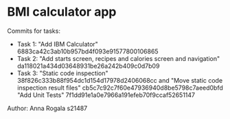 # BMI calculator app

Commits for tasks:
- Task 1:
"Add IBM Calculator" 6883ca42c3ab10b957bd4f093e91577800106865
- Task 2:
"Add starts screen, recipes and calories screen and navigation" da118021a434d03648931be26a242b409c0d7b09
- Task 3:
"Static code inspection" 38f826c333b88f954dc1d154d17978d2406068cc and "Move static code inspection result files" cb5c7c92c7f60e47936940d8be5798c7aeed0bfd
"Add Unit Tests" 7f1dd91e1a0e7966a191efeb70f9ccaf52651147

Author: Anna Rogala s21487
